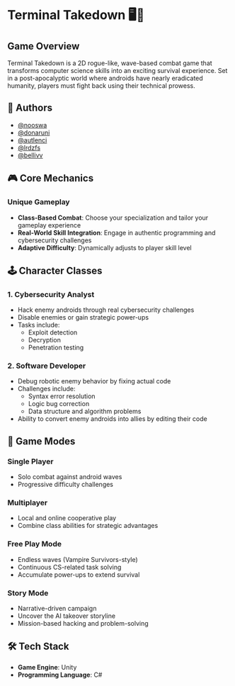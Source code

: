 # Terminal Takedown 🖥️🤖

## Game Overview

Terminal Takedown is a 2D rogue-like, wave-based combat game that transforms computer science skills into an exciting survival experience. Set in a post-apocalyptic world where androids have nearly eradicated humanity, players must fight back using their technical prowess.

## 👥 Authors
- [@nooswa](https://github.com/nooswa)
- [@donaruni](https://github.com/donaruni)
- [@autlenci](https://github.com/autlenci)
- [@lrdzfs](https://github.com/lrdzfs)
- [@bellivv](https://github.com/bellivv)

## 🎮 Core Mechanics

### Unique Gameplay
- **Class-Based Combat**: Choose your specialization and tailor your gameplay experience
- **Real-World Skill Integration**: Engage in authentic programming and cybersecurity challenges
- **Adaptive Difficulty**: Dynamically adjusts to player skill level

## 🕹️ Character Classes

### 1. Cybersecurity Analyst
- Hack enemy androids through real cybersecurity challenges
- Disable enemies or gain strategic power-ups
- Tasks include:
  - Exploit detection
  - Decryption
  - Penetration testing

### 2. Software Developer
- Debug robotic enemy behavior by fixing actual code
- Challenges include:
  - Syntax error resolution
  - Logic bug correction
  - Data structure and algorithm problems
- Ability to convert enemy androids into allies by editing their code

## 🌟 Game Modes

### Single Player
- Solo combat against android waves
- Progressive difficulty challenges

### Multiplayer
- Local and online cooperative play
- Combine class abilities for strategic advantages

### Free Play Mode
- Endless waves (Vampire Survivors-style)
- Continuous CS-related task solving
- Accumulate power-ups to extend survival

### Story Mode
- Narrative-driven campaign
- Uncover the AI takeover storyline
- Mission-based hacking and problem-solving

## 🛠️ Tech Stack
- **Game Engine**: Unity
- **Programming Language**: C#
  
